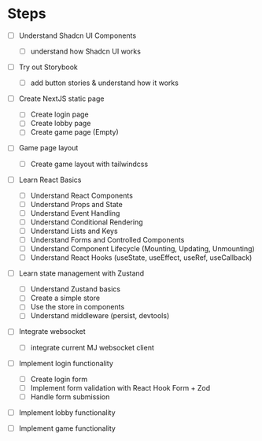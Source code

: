 # Steps

- [ ] Understand Shadcn UI Components
  - [ ] understand how Shadcn UI works

- [ ] Try out Storybook
  - [ ] add button stories & understand how it works

- [ ] Create NextJS static page
  - [ ] Create login page
  - [ ] Create lobby page
  - [ ] Create game page (Empty)

- [ ] Game page layout
  - [ ] Create game layout with tailwindcss

- [ ] Learn React Basics
  - [ ] Understand React Components
  - [ ] Understand Props and State
  - [ ] Understand Event Handling
  - [ ] Understand Conditional Rendering
  - [ ] Understand Lists and Keys
  - [ ] Understand Forms and Controlled Components
  - [ ] Understand Component Lifecycle (Mounting, Updating, Unmounting)
  - [ ] Understand React Hooks (useState, useEffect, useRef, useCallback)

- [ ] Learn state management with Zustand
  - [ ] Understand Zustand basics
  - [ ] Create a simple store
  - [ ] Use the store in components
  - [ ] Understand middleware (persist, devtools)

- [ ] Integrate websocket
  - [ ] integrate current MJ websocket client

- [ ] Implement login functionality
  - [ ] Create login form
  - [ ] Implement form validation with React Hook Form + Zod
  - [ ] Handle form submission

- [ ] Implement lobby functionality

- [ ] Implement game functionality
